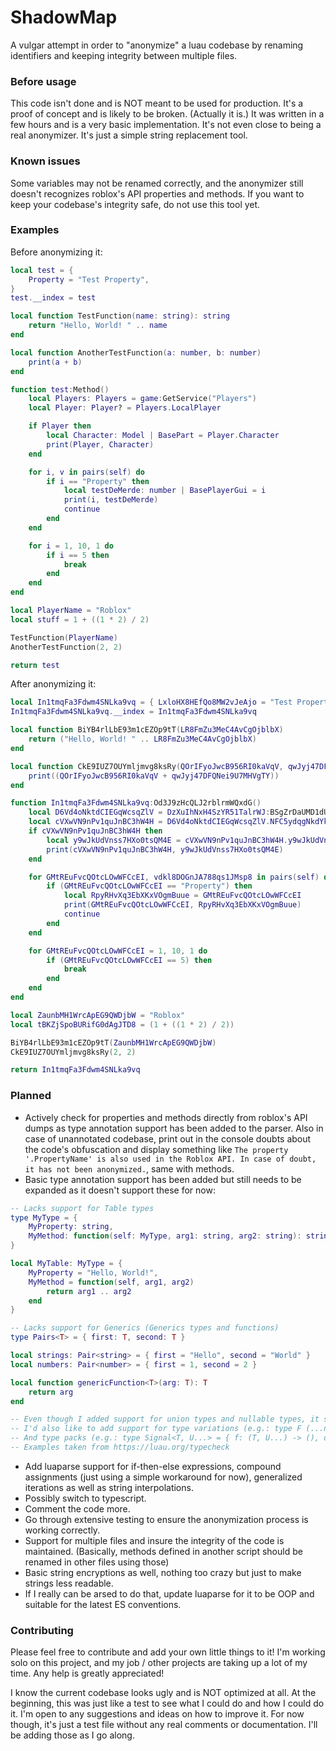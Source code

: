 # ShadowMap

A vulgar attempt in order to "anonymize" a luau codebase by renaming identifiers and keeping integrity between multiple files.

### Before usage

This code isn't done and is NOT meant to be used for production. It's a proof of concept and is likely to be broken. (Actually it is.)
It was written in a few hours and is a very basic implementation. It's not even close to being a real anonymizer. It's just a simple string replacement tool.

### Known issues

Some variables may not be renamed correctly, and the anonymizer still doesn't recognizes roblox's API properties and methods. If you want to keep your codebase's integrity safe, do not use this tool yet.

### Examples

Before anonymizing it:
```lua
local test = {
    Property = "Test Property",
}
test.__index = test

local function TestFunction(name: string): string
    return "Hello, World! " .. name
end

local function AnotherTestFunction(a: number, b: number)
    print(a + b)
end

function test:Method()
    local Players: Players = game:GetService("Players")
    local Player: Player? = Players.LocalPlayer

    if Player then
        local Character: Model | BasePart = Player.Character
        print(Player, Character)
    end

    for i, v in pairs(self) do
        if i == "Property" then
            local testDeMerde: number | BasePlayerGui = i
            print(i, testDeMerde)
            continue
        end
    end

    for i = 1, 10, 1 do
        if i == 5 then
            break
        end
    end
end

local PlayerName = "Roblox"
local stuff = 1 + ((1 * 2) / 2)

TestFunction(PlayerName)
AnotherTestFunction(2, 2)

return test
```

After anonymizing it:
```lua
local In1tmqFa3Fdwm4SNLka9vq = { LxloHX8HEfQo8MW2vJeAjo = "Test Property" }
In1tmqFa3Fdwm4SNLka9vq.__index = In1tmqFa3Fdwm4SNLka9vq

local function BiYB4rlLbE93m1cEZOp9tT(LR8FmZu3MeC4AvCgOjblbX)
    return ("Hello, World! " .. LR8FmZu3MeC4AvCgOjblbX)
end

local function CkE9IUZ7OUYmljmvg8ksRy(QOrIFyoJwcB956RI0kaVqV, qwJyj47DFQNei9U7MHVgTY)
    print((QOrIFyoJwcB956RI0kaVqV + qwJyj47DFQNei9U7MHVgTY))
end

function In1tmqFa3Fdwm4SNLka9vq:Od3J9zHcQLJ2rblrmWQxdG()
    local D6Vd4oNktdCIEGqWcsqZlV = DzXuIhNxH4SzYR51TalrWJ:BSgZrDaUMD1dU07gYb5K3S("Players") -- You can see game:GetService gets obfuscated -> Unwanted result.
    local cVXwVN9nPv1quJnBC3hW4H = D6Vd4oNktdCIEGqWcsqZlV.NFC5ydqgNkdYkElzhP71YU -- You can see LocalPlayer gets obfuscated -> Unwanted result.
    if cVXwVN9nPv1quJnBC3hW4H then
        local y9wJkUdVnss7HXo0tsQM4E = cVXwVN9nPv1quJnBC3hW4H.y9wJkUdVnss7HXo0tsQM4E -- You can see Character gets obfuscated -> Unwanted result.
        print(cVXwVN9nPv1quJnBC3hW4H, y9wJkUdVnss7HXo0tsQM4E)
    end

    for GMtREuFvcQOtcLOwWFCcEI, vdkl8DOGnJA788qs1JMsp8 in pairs(self) do
        if (GMtREuFvcQOtcLOwWFCcEI == "Property") then
            local RpyRHvXq3EbXKxVOgmBuue = GMtREuFvcQOtcLOwWFCcEI
            print(GMtREuFvcQOtcLOwWFCcEI, RpyRHvXq3EbXKxVOgmBuue)
            continue
        end
    end

    for GMtREuFvcQOtcLOwWFCcEI = 1, 10, 1 do
        if (GMtREuFvcQOtcLOwWFCcEI == 5) then
            break
        end
    end
end

local ZaunbMH1WrcApEG9QWDjbW = "Roblox"
local tBKZjSpoBURifG0dAgJTD8 = (1 + ((1 * 2) / 2))

BiYB4rlLbE93m1cEZOp9tT(ZaunbMH1WrcApEG9QWDjbW)
CkE9IUZ7OUYmljmvg8ksRy(2, 2)

return In1tmqFa3Fdwm4SNLka9vq
```

### Planned

- Actively check for properties and methods directly from roblox's API dumps as type annotation support has been added to the parser. Also in case of unannotated codebase, print out in the console doubts about the code's obfuscation and display something like `The property '.PropertyName' is also used in the Roblox API. In case of doubt, it has not been anonymized.`, same with methods.
- Basic type annotation support has been added but still needs to be expanded as it doesn't support these for now:
```lua
-- Lacks support for Table types
type MyType = {
    MyProperty: string,
    MyMethod: function(self: MyType, arg1: string, arg2: string): string,
}

local MyTable: MyType = {
    MyProperty = "Hello, World!",
    MyMethod = function(self, arg1, arg2)
        return arg1 .. arg2
    end
}

-- Lacks support for Generics (Generics types and functions)
type Pairs<T> = { first: T, second: T }

local strings: Pair<string> = { first = "Hello", second = "World" }
local numbers: Pair<number> = { first = 1, second = 2 }

local function genericFunction<T>(arg: T): T
    return arg
end

-- Even though I added support for union types and nullable types, it still lacks support for intersection, singleton and variadic types
-- I'd also like to add support for type variations (e.g.: type F (...number) -> ...string)
-- And type packs (e.g.: type Signal<T, U...> = { f: (T, U...) -> (), data: T })
-- Examples taken from https://luau.org/typecheck
```
- Add luaparse support for if-then-else expressions, compound assignments (just using a simple workaround for now), generalized iterations as well as string interpolations.
- Possibly switch to typescript.
- Comment the code more.
- Go through extensive testing to ensure the anonymization process is working correctly.
- Support for multiple files and insure the integrity of the code is maintained. (Basically, methods defined in another script should be renamed in other files using those)
- Basic string encryptions as well, nothing too crazy but just to make strings less readable.
- If I really can be arsed to do that, update luaparse for it to be OOP and suitable for the latest ES conventions.

### Contributing

Please feel free to contribute and add your own little things to it! I'm working solo on this project, and my job / other projects are taking up a lot of my time. Any help is greatly appreciated!

I know the current codebase looks ugly and is NOT optimized at all. At the beginning, this was just like a test to see what I could do and how I could do it. I'm open to any suggestions and ideas on how to improve it. For now though, it's just a test file without any real comments or documentation. I'll be adding those as I go along.
